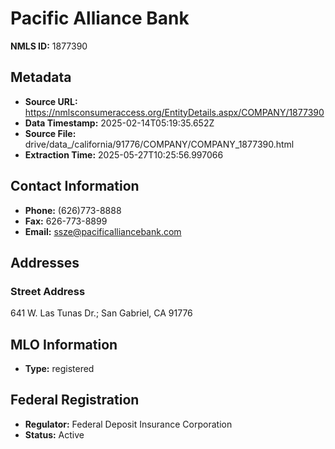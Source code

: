 # Pacific Alliance Bank

**NMLS ID:** 1877390

## Metadata
- **Source URL:** https://nmlsconsumeraccess.org/EntityDetails.aspx/COMPANY/1877390
- **Data Timestamp:** 2025-02-14T05:19:35.652Z
- **Source File:** drive/data_/california/91776/COMPANY/COMPANY_1877390.html
- **Extraction Time:** 2025-05-27T10:25:56.997066

## Contact Information
- **Phone:** (626)773-8888
- **Fax:** 626-773-8899
- **Email:** ssze@pacificalliancebank.com

## Addresses
### Street Address
641 W. Las Tunas Dr.; San Gabriel, CA 91776

## MLO Information
- **Type:** registered

## Federal Registration
- **Regulator:** Federal Deposit Insurance Corporation
- **Status:** Active
